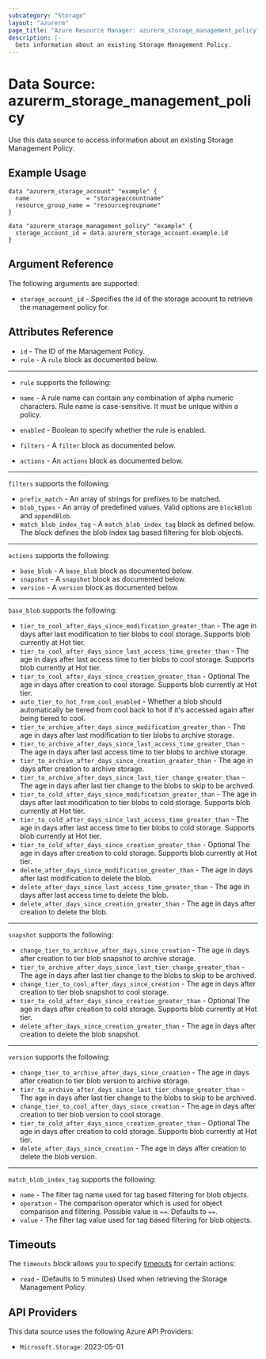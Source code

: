 ```yaml
---
subcategory: "Storage"
layout: "azurerm"
page_title: "Azure Resource Manager: azurerm_storage_management_policy"
description: |-
  Gets information about an existing Storage Management Policy.
---
```


# Data Source: azurerm_storage_management_policy

Use this data source to access information about an existing Storage Management Policy.

## Example Usage

```hcl
data "azurerm_storage_account" "example" {
  name                = "storageaccountname"
  resource_group_name = "resourcegroupname"
}

data "azurerm_storage_management_policy" "example" {
  storage_account_id = data.azurerm_storage_account.example.id
}
```

## Argument Reference

The following arguments are supported:

* `storage_account_id` - Specifies the id of the storage account to retrieve the management policy for.

## Attributes Reference

* `id` - The ID of the Management Policy.
* `rule` - A `rule` block as documented below.

---

* `rule` supports the following:

* `name` - A rule name can contain any combination of alpha numeric characters. Rule name is case-sensitive. It must be unique within a policy.
* `enabled` -  Boolean to specify whether the rule is enabled.
* `filters` - A `filter` block as documented below.
* `actions` - An `actions` block as documented below.

---

`filters` supports the following:

* `prefix_match` - An array of strings for prefixes to be matched.
* `blob_types` - An array of predefined values. Valid options are `blockBlob` and `appendBlob`.
* `match_blob_index_tag` - A `match_blob_index_tag` block as defined below. The block defines the blob index tag based filtering for blob objects.

---

`actions` supports the following:

* `base_blob` - A `base_blob` block as documented below.
* `snapshot` - A `snapshot` block as documented below.
* `version` - A `version` block as documented below.

---

`base_blob` supports the following:

* `tier_to_cool_after_days_since_modification_greater_than` - The age in days after last modification to tier blobs to cool storage. Supports blob currently at Hot tier.
* `tier_to_cool_after_days_since_last_access_time_greater_than` - The age in days after last access time to tier blobs to cool storage. Supports blob currently at Hot tier.
* `tier_to_cool_after_days_since_creation_greater_than` - Optional The age in days after creation to cool storage. Supports blob currently at Hot tier.
* `auto_tier_to_hot_from_cool_enabled` - Whether a blob should automatically be tiered from cool back to hot if it's accessed again after being tiered to cool.
* `tier_to_archive_after_days_since_modification_greater_than` - The age in days after last modification to tier blobs to archive storage.
* `tier_to_archive_after_days_since_last_access_time_greater_than` - The age in days after last access time to tier blobs to archive storage.
* `tier_to_archive_after_days_since_creation_greater_than` - The age in days after creation to archive storage.
* `tier_to_archive_after_days_since_last_tier_change_greater_than` - The age in days after last tier change to the blobs to skip to be archved.
* `tier_to_cold_after_days_since_modification_greater_than` - The age in days after last modification to tier blobs to cold storage. Supports blob currently at Hot tier.
* `tier_to_cold_after_days_since_last_access_time_greater_than` - The age in days after last access time to tier blobs to cold storage. Supports blob currently at Hot tier.
* `tier_to_cold_after_days_since_creation_greater_than` - Optional The age in days after creation to cold storage. Supports blob currently at Hot tier.
* `delete_after_days_since_modification_greater_than` - The age in days after last modification to delete the blob.
* `delete_after_days_since_last_access_time_greater_than` - The age in days after last access time to delete the blob.
* `delete_after_days_since_creation_greater_than` - The age in days after creation to delete the blob.

---

`snapshot` supports the following:

* `change_tier_to_archive_after_days_since_creation` - The age in days after creation to tier blob snapshot to archive storage.
* `tier_to_archive_after_days_since_last_tier_change_greater_than` - The age in days after last tier change to the blobs to skip to be archived.
* `change_tier_to_cool_after_days_since_creation` - The age in days after creation to tier blob snapshot to cool storage.
* `tier_to_cold_after_days_since_creation_greater_than` - Optional The age in days after creation to cold storage. Supports blob currently at Hot tier.
* `delete_after_days_since_creation_greater_than` - The age in days after creation to delete the blob snapshot.

---

`version` supports the following:

* `change_tier_to_archive_after_days_since_creation` - The age in days after creation to tier blob version to archive storage.
* `tier_to_archive_after_days_since_last_tier_change_greater_than` - The age in days after last tier change to the blobs to skip to be archived.
* `change_tier_to_cool_after_days_since_creation` - The age in days after creation to tier blob version to cool storage.
* `tier_to_cold_after_days_since_creation_greater_than` - Optional The age in days after creation to cold storage. Supports blob currently at Hot tier.
* `delete_after_days_since_creation` - The age in days after creation to delete the blob version.

---

`match_blob_index_tag` supports the following:

* `name` - The filter tag name used for tag based filtering for blob objects.
* `operation` - The comparison operator which is used for object comparison and filtering. Possible value is `==`. Defaults to `==`.
* `value` -  The filter tag value used for tag based filtering for blob objects.

## Timeouts

The `timeouts` block allows you to specify [timeouts](https://www.terraform.io/language/resources/syntax#operation-timeouts) for certain actions:

* `read` - (Defaults to 5 minutes) Used when retrieving the Storage Management Policy.

## API Providers
<!-- This section is generated, changes will be overwritten -->
This data source uses the following Azure API Providers:

* `Microsoft.Storage`: 2023-05-01
